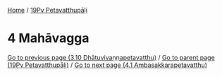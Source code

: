 
[Home](/) / [19Pv Petavatthupāḷi](../19Pv.md)

# 4 Mahāvagga


[Go to previous page (3.10 Dhātuvivaṇṇapetavatthu)](3/3.10.md) / [Go to parent page (19Pv Petavatthupāḷi)](0.md) / [Go to next page (4.1 Ambasakkarapetavatthu)](4/4.1.md)


